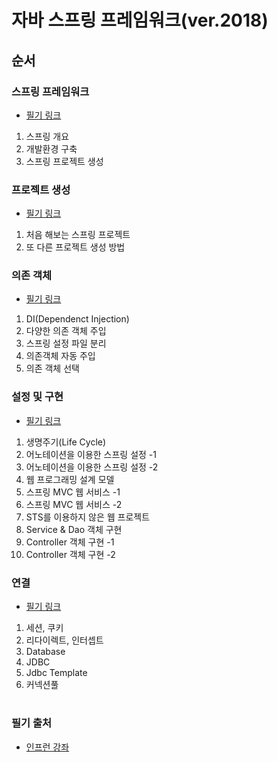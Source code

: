 자바 스프링 프레임워크(ver.2018)
==========================

## 순서
### 스프링 프레임워크
* [필기 링크](https://github.com/always-awake/Spring/blob/master/theory/1%EC%9E%A5.md)
1. 스프링 개요
2. 개발환경 구축
3. 스프링 프로젝트 생성

### 프로젝트 생성
* [필기 링크](https://github.com/always-awake/Spring/blob/master/theory/2%EC%9E%A5.md)
1. 처음 해보는 스프링 프로젝트
2. 또 다른 프로젝트 생성 방법

### 의존 객체
* [필기 링크](https://github.com/always-awake/Spring/blob/master/theory/3%EC%9E%A5.md)
1. DI(Dependenct Injection)
2. 다양한 의존 객체 주입
3. 스프링 설정 파일 분리
4. 의존객체 자동 주입
5. 의존 객체 선택

### 설정 및 구현
* [필기 링크](https://github.com/always-awake/Spring/blob/master/theory/4%EC%9E%A5.md)
1. 생명주기(Life Cycle)
2. 어노테이션을 이용한 스프링 설정 -1
3. 어노테이션을 이용한 스프링 설정 -2
4. 웹 프로그래밍 설계 모델
5. 스프링 MVC 웹 서비스 -1
6. 스프링 MVC 웹 서비스 -2
7. STS를 이용하지 않은 웹 프로젝트
8. Service & Dao 객체 구현
9. Controller 객체 구현 -1
10. Controller 객체 구현 -2

### 연결
* [필기 링크](https://github.com/always-awake/Spring/blob/master/theory/5%EC%9E%A5.md)
1. 세션, 쿠키
2. 리다이렉트, 인터셉트
3. Database
4. JDBC
5. Jdbc Template
6. 커넥션풀

#
### 필기 출처
* [인프런 강좌](https://www.inflearn.com/course/%EC%8A%A4%ED%94%84%EB%A7%81-%ED%94%84%EB%A0%88%EC%9E%84%EC%9B%8C%ED%81%AC_renew/#)
